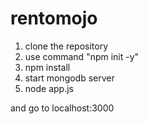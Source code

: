 # rentomojo

1. clone the repository
2. use command "npm init -y"
3. npm install
4. start mongodb server
5. node app.js 

and go to localhost:3000

